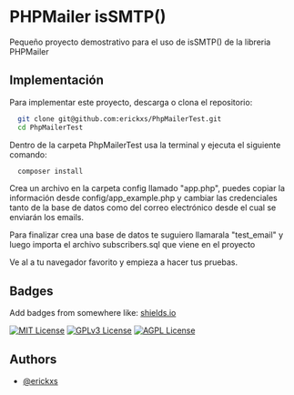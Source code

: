 # PHPMailer isSMTP()

Pequeño proyecto demostrativo para el uso de isSMTP() de la libreria PHPMailer

## Implementación

Para implementar este proyecto, descarga o clona el repositorio:

```bash
  git clone git@github.com:erickxs/PhpMailerTest.git
  cd PhpMailerTest
```

Dentro de la carpeta PhpMailerTest usa la terminal y ejecuta el siguiente comando:

```bash
  composer install
```

Crea un archivo en la carpeta config llamado "app.php", puedes copiar la información desde config/app_example.php y cambiar las credenciales tanto de la base de datos como del correo electrónico desde el cual se enviarán los emails.

Para finalizar crea una base de datos te suguiero llamarala "test_email" y luego importa el archivo subscribers.sql que viene en el proyecto

Ve al a tu navegador favorito y empieza a hacer tus pruebas.

## Badges

Add badges from somewhere like: [shields.io](https://shields.io/)

[![MIT License](https://img.shields.io/badge/License-MIT-green.svg)](https://choosealicense.com/licenses/mit/)
[![GPLv3 License](https://img.shields.io/badge/License-GPL%20v3-yellow.svg)](https://opensource.org/licenses/)
[![AGPL License](https://img.shields.io/badge/license-AGPL-blue.svg)](http://www.gnu.org/licenses/agpl-3.0)

## Authors

- [@erickxs](https://www.github.com/erickxs)
